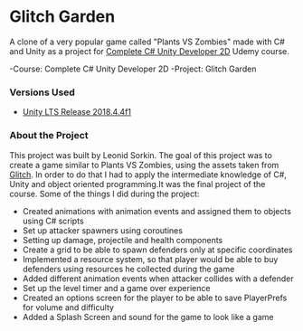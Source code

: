 # Glitch Garden
 
 
 A clone of a very popular game called "Plants VS Zombies" made with C# and Unity as a project for [Complete C# Unity Developer 2D](https://www.udemy.com/unitycourse/) Udemy course.
 
 -Course: Complete C# Unity Developer 2D
 -Project: Glitch Garden 
 
 
 
 ### Versions Used 
 
 - [Unity LTS Release 2018.4.4f1](https://unity3d.com/ru/unity/qa/lts-releases?version=2018.4)
 
 
 ### About the Project
 
 
 This project was built by Leonid Sorkin.
 The goal of this project was to create a game similar to Plants VS Zombies, using the assets taken from [Glitch](https://www.glitchthegame.com/). In order to do that I had to apply the intermediate knowledge of C#, Unity and object oriented programming.It was the final project of the course. Some of the things I did during the project:
 <ul>
   <li>Created animations with animation events and assigned them to objects using C# scripts</li>
   <li>Set up attacker spawners using coroutines</li>
 <li>Setting up damage, projectile and health components</li>
 <li>Create a grid to be able to spawn defenders only at specific coordinates</li>
 <li>Implemented a resource system, so that player would be able to buy defenders using resources he collected during the game</li>
 <li>Added different animation events when attacker collides with a defender</li>
 <li>Set up the level timer and a game over experience</li>
 <li>Created an options screen for the player to be able to save PlayerPrefs for volume and difficulty</li>
 <li>Added a Splash Screen and sound for the game to look like a game</li>
 
 </ul>
